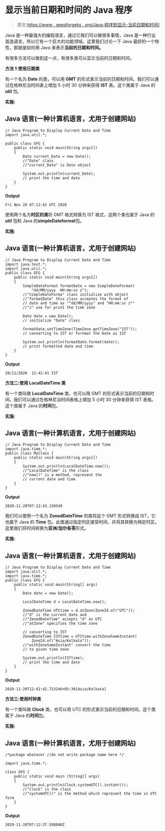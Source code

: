 # 显示当前日期和时间的 Java 程序

> 原文:[https://www . geesforgeks . org/Java-程序到显示-当前日期和时间/](https://www.geeksforgeeks.org/java-program-to-display-current-date-and-time/)

Java 是一种最强大的编程语言，通过它我们可以做很多事情，Java 是一种行业首选语言。所以它有一个巨大的功能领域。这里我们讨论一下 Java 最好的一个特性，那就是如何用 Java 来表示**当前的日期和时间。**

有很多方法可以做到这一点，有很多类可以显示当前的日期和时间。

**方法 1:使用日期类**

有一个名为 **Date** 的类，可以用 **GMT** 的形式表示当前的日期和时间。我们可以通过在格林尼治时间表上增加 5 小时 30 分钟来获得 **IST** 表。这个类属于 Java 的 **util** 包。

**实施:**

## Java 语言(一种计算机语言，尤用于创建网站)

```
// Java Program to Display Current Date and Time
import java.util.*;

public class GFG {
    public static void main(String args[])
    {
        Date current_Date = new Date();
        //"Date" class
        //"current_Date" is Date object

        System.out.println(current_Date);
        // print the time and date
    }
}
```

**Output**

```
Fri Nov 20 07:12:42 UTC 2020

```

使用两个名为**时区的类**将 GMT 格式转换为 IST 格式，这两个类也属于 Java 的 **util** 包和 Java 的**simpleDateformat**包。

**实施:**

## Java 语言(一种计算机语言，尤用于创建网站)

```
// Java Program to Display Current Date and Time
import java.text.*;
import java.util.*;
public class GFG {
    public static void main(String args[])
    {
        SimpleDateFormat formatDate = new SimpleDateFormat(
            "dd/MM/yyyy  HH:mm:ss z");
        //"SimpleDateForma" class initialize with object
        //"formatDate" this class acceptes the format of
        // date and time as ""dd/MM/yyyy" and "HH:mm:ss z""
        //"z" use for print the time zone

        Date date = new Date();
        // initialize "Date" class

        formatDate.setTimeZone(TimeZone.getTimeZone("IST"));
        // converting to IST or fornmat the Date as IST

        System.out.println(formatDate.format(date));
        // print formatted date and time
    }
}
```

**Output**

```
20/11/2020  12:42:41 IST

```

**方法二:使用 LocalDateTime 类**

有一个类叫做 **LocalDateTime** 类，也可以用 GMT 的形式表示当前的日期和时间。我们可以通过在格林尼治时间表格上增加 5 小时 30 分钟来获得 IST 表格。这个类属于 Java 的**时间**包。

**实施:**

## Java 语言(一种计算机语言，尤用于创建网站)

```
// Java Program to Display Current Date and Time
import java.time.*;
public class MyClass {
    public static void main(String args[])
    {
        System.out.println(LocalDateTime.now());
        //"LocalDateTime" is the class
        //"now()" is a method, represent the
        // current date and time
    }
}
```

**Output**

```
2020-11-20T07:12:43.158549

```

我们可以使用一个名为 **ZonedDateTime** 的类将这个 GMT 形式转换成 IST，它也属于 Java 的 **Time** 包。此类通过指定时区接受时间，并将其转换为特定时区。这里我们将时间转换为**亚洲/加尔各答**形式。

**实施:**

## Java 语言(一种计算机语言，尤用于创建网站)

```
// Java Program to Display Current Date and Time
import java.util.*;
import java.time.*;
public class GFG {
    public static void main(String[] args)
    {
        Date date = new Date();

        LocalDateTime d = LocalDateTime.now();

        ZonedDateTime UTCtime = d.atZone(ZoneId.of("UTC"));
        //"d" is the current date and
        //"ZonedDateTime" accepts "d" as UTC
        //"atZone" specifies the time zone

        // converting to IST
        ZonedDateTime ISTtime = UTCtime.withZoneSameInstant(
            ZoneId.of("Asia/Kolkata"));
        //"withZoneSameInstant" convert the time
        // to given time zone

        System.out.println(ISTtime);
        // print the time and date
    }
}
```

**Output**

```
2020-11-20T12:42:42.723246+05:30[Asia/Kolkata]

```

**方法三:使用时钟类**

有一个类叫做 **Clock** 类，也可以用 UTC 的形式表示当前的日期和时间。这个类属于 Java 的**时间**包。

**实施:**

## Java 语言(一种计算机语言，尤用于创建网站)

```
/*package whatever //do not write package name here */

import java.time.*;

class GFG {
    public static void main (String[] args)
    {
        System.out.println(Clock.systemUTC().instant());
        //"Clock" is the class 
        //"systemUTC()" is the method which represent the time in UTC form 
    }
}
```

**Output**

```
2020-11-20T07:12:37.598048Z

```